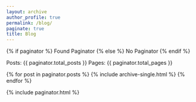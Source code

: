 ```yaml
---
layout: archive
author_profile: true
permalink: /blog/
paginate: true
title: Blog
---
```


{% if paginator %}
	Found Paginator
{% else %}
	No Paginator
{% endif %}

Posts: {{ paginator.total_posts }}
Pages: {{ paginator.total_pages }}

{% for post in paginator.posts %}
	{% include archive-single.html %}
{% endfor %}

{% include paginator.html %}
